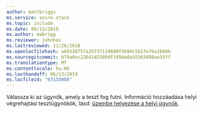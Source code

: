 ```yaml
---
author: mattbriggs
ms.service: azure-stack
ms.topic: include
ms.date: 06/13/2019
ms.author: mabrigg
ms.reviewer: johnhas
ms.lastreviewed: 11/26/2018
ms.openlocfilehash: a6653875fa35737119600f5694c5b2fe7ba1b08b
ms.sourcegitcommit: b79a6ec12641d258b9f199da0a35365898ae55ff
ms.translationtype: MT
ms.contentlocale: hu-HU
ms.lasthandoff: 06/13/2019
ms.locfileid: "67133088"
---
```

Válassza ki az ügynök, amely a teszt fog futni. Információ hozzáadása helyi végrehajtási tesztügynökök, lásd: [üzembe helyezése a helyi ügynök](../azure-stack-vaas-local-agent.md).